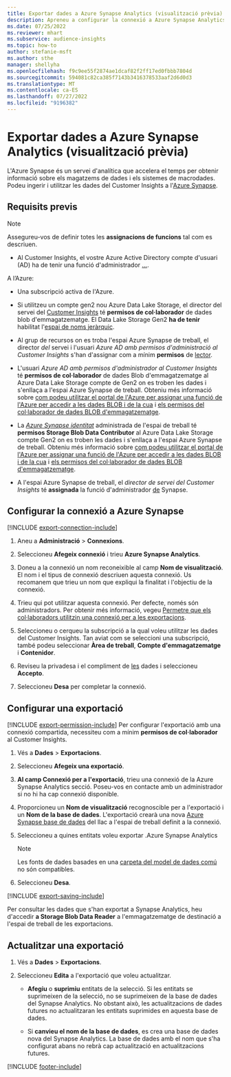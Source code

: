 ```yaml
---
title: Exportar dades a Azure Synapse Analytics (visualització prèvia)
description: Apreneu a configurar la connexió a Azure Synapse Analytics.
ms.date: 07/25/2022
ms.reviewer: mhart
ms.subservice: audience-insights
ms.topic: how-to
author: stefanie-msft
ms.author: sthe
manager: shellyha
ms.openlocfilehash: f9c9ee55f2874ae1dcaf82f2ff17ed0fbbb7804d
ms.sourcegitcommit: 594081c82ca385f7143b3416378533aaf2d6d0d3
ms.translationtype: MT
ms.contentlocale: ca-ES
ms.lasthandoff: 07/27/2022
ms.locfileid: "9196382"
---
```

# <a name="export-data-to-azure-synapse-analytics-preview"></a>Exportar dades a Azure Synapse Analytics (visualització prèvia)

L'Azure Synapse és un servei d'analítica que accelera el temps per obtenir informació sobre els magatzems de dades i els sistemes de macrodades. Podeu ingerir i utilitzar les dades del Customer Insights a l'[Azure Synapse](/azure/synapse-analytics/overview-what-is).

## <a name="prerequisites"></a>Requisits previs

> [!NOTE]
> Assegureu-vos de definir totes les **assignacions de funcions** tal com es descriuen.

- Al Customer Insights, el vostre Azure Active Directory compte d'usuari (AD) ha de tenir una funció d'administrador [...](permissions.md#assign-roles-and-permissions).

A l’Azure:

- Una subscripció activa de l'Azure.

- Si utilitzeu un compte gen2 nou Azure Data Lake Storage, el director del servei del [Customer Insights](connect-service-principal.md) té **permisos de col·laborador** de dades blob d'emmagatzematge. El Data Lake Storage Gen2 **ha de tenir** habilitat l'[espai de noms jeràrquic](/azure/storage/blobs/data-lake-storage-namespace).

- Al grup de recursos on es troba l'espai Azure Synapse de treball, el director *del* servei i l'usuari *Azure AD amb permisos d'administració al Customer Insights* s'han d'assignar com a mínim **permisos** de [lector](/azure/role-based-access-control/role-assignments-portal).

- L'usuari *Azure AD amb permisos d'administrador al Customer Insights* té **permisos de col·laborador** de dades Blob d'emmagatzematge al Azure Data Lake Storage compte de Gen2 on es troben les dades i s'enllaça a l'espai Azure Synapse de treball. Obteniu més informació sobre [com podeu utilitzar el portal de l'Azure per assignar una funció de l'Azure per accedir a les dades BLOB i de la cua](/azure/storage/common/storage-auth-aad-rbac-portal) i [els permisos del col·laborador de dades BLOB d'emmagatzematge](/azure/role-based-access-control/built-in-roles#storage-blob-data-contributor).

- La *[Azure Synapse identitat](/azure/synapse-analytics/security/synapse-workspace-managed-identity)* administrada de l'espai de treball té **permisos Storage Blob Data Contributor** al Azure Data Lake Storage compte Gen2 on es troben les dades i s'enllaça a l'espai Azure Synapse de treball. Obteniu més informació sobre [com podeu utilitzar el portal de l'Azure per assignar una funció de l'Azure per accedir a les dades BLOB i de la cua](/azure/storage/common/storage-auth-aad-rbac-portal) i [els permisos del col·laborador de dades BLOB d'emmagatzematge](/azure/role-based-access-control/built-in-roles#storage-blob-data-contributor).

- A l'espai Azure Synapse de treball, el *director de servei del Customer Insights* té **assignada** la funció d'administrador [de](/azure/synapse-analytics/security/how-to-set-up-access-control) Synapse.

## <a name="set-up-connection-to-azure-synapse"></a>Configurar la connexió a Azure Synapse

[!INCLUDE [export-connection-include](includes/export-connection-admn.md)]

1. Aneu a **Administració** > **Connexions**.

1. Seleccioneu **Afegeix connexió** i trieu **Azure Synapse Analytics**.

1. Doneu a la connexió un nom reconeixible al camp **Nom de visualització**. El nom i el tipus de connexió descriuen aquesta connexió. Us recomanem que trieu un nom que expliqui la finalitat i l'objectiu de la connexió.

1. Trieu qui pot utilitzar aquesta connexió. Per defecte, només són administradors. Per obtenir més informació, vegeu [Permetre que els col·laboradors utilitzin una connexió per a les exportacions](connections.md#allow-contributors-to-use-a-connection-for-exports).

1. Seleccioneu o cerqueu la subscripció a la qual voleu utilitzar les dades del Customer Insights. Tan aviat com se seleccioni una subscripció, també podeu seleccionar **Àrea de treball**, **Compte d'emmagatzematge** i **Contenidor**.

1. Reviseu la privadesa i el compliment de [les](connections.md#data-privacy-and-compliance) dades i seleccioneu **Accepto**.

1. Seleccioneu **Desa** per completar la connexió.

## <a name="configure-an-export"></a>Configurar una exportació

[!INCLUDE [export-permission-include](includes/export-permission.md)] Per configurar l'exportació amb una connexió compartida, necessiteu com a mínim **permisos de col·laborador** al Customer Insights.

1. Vés a **Dades** > **Exportacions**.

1. Seleccioneu **Afegeix una exportació**.

1. **Al camp Connexió per a l'exportació**, trieu una connexió de la Azure Synapse Analytics secció. Poseu-vos en contacte amb un administrador si no hi ha cap connexió disponible.

1. Proporcioneu un **Nom de visualització** recognoscible per a l'exportació i un **Nom de la base de dades**. L'exportació crearà una nova [Azure Synapse base de dades](/azure/synapse-analytics/database-designer/concepts-lake-database) del llac a l'espai de treball definit a la connexió.

1. Seleccioneu a quines entitats voleu exportar .Azure Synapse Analytics
   > [!NOTE]
   > Les fonts de dades basades en una [carpeta del model de dades comú](connect-common-data-model.md) no són compatibles.

1. Seleccioneu **Desa**.

[!INCLUDE [export-saving-include](includes/export-saving.md)]

Per consultar les dades que s'han exportat a Synapse Analytics, heu d'accedir **a Storage Blob Data Reader** a l'emmagatzematge de destinació a l'espai de treball de les exportacions.

## <a name="update-an-export"></a>Actualitzar una exportació

1. Vés a **Dades** > **Exportacions**.

1. Seleccioneu **Edita** a l'exportació que voleu actualitzar.

   - **Afegiu** o **suprimiu** entitats de la selecció. Si les entitats se suprimeixen de la selecció, no se suprimeixen de la base de dades del Synapse Analytics. No obstant això, les actualitzacions de dades futures no actualitzaran les entitats suprimides en aquesta base de dades.

   - Si **canvieu el nom de la base de dades**, es crea una base de dades nova del Synapse Analytics. La base de dades amb el nom que s'ha configurat abans no rebrà cap actualització en actualitzacions futures.

[!INCLUDE [footer-include](includes/footer-banner.md)]
